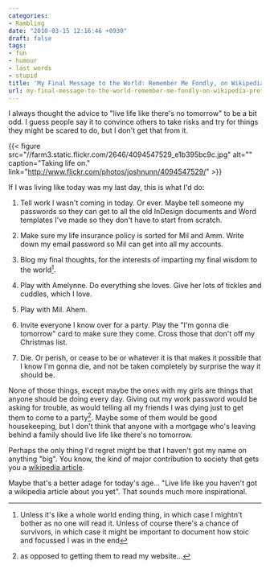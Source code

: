 ```yaml
---
categories:
- Rambling
date: "2010-03-15 12:16:46 +0930"
draft: false
tags:
- fun
- humour
- last words
- stupid
title: 'My Final Message to the World: Remember Me Fondly, on Wikipedia Preferably.'
url: my-final-message-to-the-world-remember-me-fondly-on-wikipedia-preferably
---
```


I always thought the advice to "live life like there's no tomorrow" to be a bit odd. I guess people say it to convince others to take risks and try for things they might be scared to do, but I don't get that from it.

{{< figure src="//farm3.static.flickr.com/2646/4094547529_e1b395bc9c.jpg" alt="" caption="Taking life on." link="http://www.flickr.com/photos/joshnunn/4094547529/"  >}}

If I was living like today was my last day, this is what I'd do:

1.  Tell work I wasn't coming in today. Or ever. Maybe tell someone my passwords so they can get to all the old InDesign documents and Word templates I've made so they don't have to start from scratch.

2.  Make sure my life insurance policy is sorted for Mil and Amm. Write down my email password so Mil can get into all my accounts.

3.  Blog my final thoughts, for the interests of imparting my final wisdom to the world[^1].

4.  Play with Amelynne. Do everything she loves. Give her lots of tickles and cuddles, which I love.

5.  Play with Mil. Ahem.

6.  Invite everyone I know over for a party. Play the "I'm gonna die tomorrow" card to make sure they come. Cross those that don't off my Christmas list.

7.  Die. Or perish, or cease to be or whatever it is that makes it possible that I know I'm gonna die, and not be taken completely by surprise the way it should be.

None of those things, except maybe the ones with my girls are things that anyone should be doing every day. Giving out my work password would be asking for trouble, as would telling all my friends I was dying just to get them to come to a party[^2]. Maybe some of them would be good housekeeping, but I don't think that anyone with a mortgage who's leaving behind a family should live life like there's no tomorrow.

Perhaps the only thing I'd regret might be that I haven't got my name on anything "big". You know, the kind of major contribution to society that gets you a [wikipedia article](https://en.wikipedia.org/wiki/Joshua_Nunn).

Maybe that's a better adage for today's age... "Live life like you haven't got a wikipedia article about you yet". That sounds much more inspirational.

[^1]: Unless it's like a whole world ending thing, in which case I mightn't bother as no one will read it. Unless of course there's a chance of survivors, in which case it might be important to document how stoic and focussed I was in the end
[^2]: as opposed to getting them to read my website...
